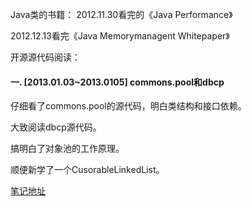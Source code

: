 Java类的书籍：
2012.11.30看完的《Java Performance》 

2012.12.13看完《Java Memorymanagent Whitepaper》

开源源代码阅读：

#### 一. [2013.01.03~2013.0105] commons.pool和dbcp
仔细看了commons.pool的源代码，明白类结构和接口依赖。

大致阅读dbcp源代码。

搞明白了对象池的工作原理。

顺便新学了一个CusorableLinkedList。

[笔记地址](https://github.com/llohellohe/llohellohe.github.com/blob/master/readers/commons-pool-and-dbcp.md)

